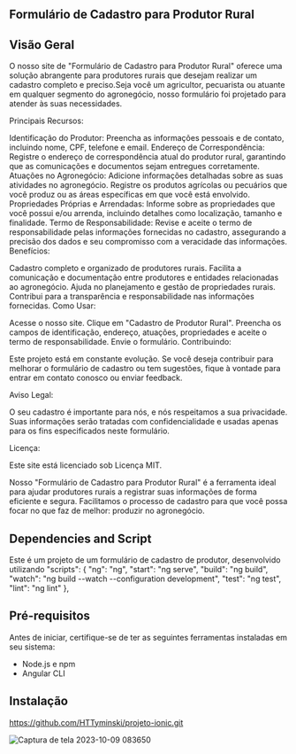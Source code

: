## Formulário de Cadastro para Produtor Rural



## Visão Geral

O nosso site de "Formulário de Cadastro para Produtor Rural" oferece uma solução abrangente para produtores rurais que desejam realizar um cadastro completo e preciso.Seja você um agricultor, 
pecuarista ou atuante em qualquer segmento do agronegócio, nosso formulário foi projetado para atender às suas necessidades.

Principais Recursos:

Identificação do Produtor:
Preencha as informações pessoais e de contato, incluindo nome, CPF, telefone e email.
Endereço de Correspondência:
Registre o endereço de correspondência atual do produtor rural, garantindo que as comunicações e documentos sejam entregues corretamente.
Atuações no Agronegócio:
Adicione informações detalhadas sobre as suas atividades no agronegócio. Registre os produtos agrícolas ou pecuários que você produz ou as áreas específicas em que você está envolvido.
Propriedades Próprias e Arrendadas:
Informe sobre as propriedades que você possui e/ou arrenda, incluindo detalhes como localização, tamanho e finalidade.
Termo de Responsabilidade:
Revise e aceite o termo de responsabilidade pelas informações fornecidas no cadastro, assegurando a precisão dos dados e seu compromisso com a veracidade das informações.
Benefícios:

Cadastro completo e organizado de produtores rurais.
Facilita a comunicação e documentação entre produtores e entidades relacionadas ao agronegócio.
Ajuda no planejamento e gestão de propriedades rurais.
Contribui para a transparência e responsabilidade nas informações fornecidas.
Como Usar:

Acesse o nosso site.
Clique em "Cadastro de Produtor Rural".
Preencha os campos de identificação, endereço, atuações, propriedades e aceite o termo de responsabilidade.
Envie o formulário.
Contribuindo:

Este projeto está em constante evolução. Se você deseja contribuir para melhorar o formulário de cadastro ou tem sugestões, fique à vontade para entrar em contato conosco ou enviar feedback.

Aviso Legal:

O seu cadastro é importante para nós, e nós respeitamos a sua privacidade. Suas informações serão tratadas com confidencialidade e usadas apenas para os fins especificados neste formulário.

Licença:

Este site está licenciado sob Licença MIT.

Nosso "Formulário de Cadastro para Produtor Rural" é a ferramenta ideal para ajudar produtores rurais a registrar suas informações de forma eficiente e segura. Facilitamos o processo
de cadastro para que você possa focar no que faz de melhor: produzir no agronegócio.


## Dependencies and Script

Este é um projeto de um formulário de cadastro de produtor, desenvolvido utilizando 
  "scripts": {
    "ng": "ng",
    "start": "ng serve",
    "build": "ng build",
    "watch": "ng build --watch --configuration development",
    "test": "ng test",
    "lint": "ng lint"
  },

## Pré-requisitos

Antes de iniciar, certifique-se de ter as seguintes ferramentas instaladas em seu sistema:

- Node.js e npm
- Angular CLI


## Instalação


   https://github.com/HTTyminski/projeto-ionic.git

  
![Captura de tela 2023-10-09 083650](https://github.com/HTTyminski/projeto-ionic/assets/50127150/c3a30753-a006-47ef-97df-7c8429252241)

